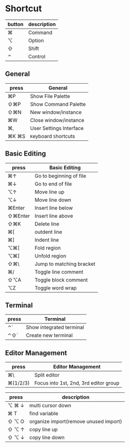# Shortcut

| button | description |
| ------ | ----------- |
| ⌘      | Command     |
| ⌥      | Option      |
| ⇧      | Shift       |
| ⌃      | Control     |

## General

| press | General                 |
| ----- | ----------------------- |
| ⌘P    | Show File Palette       |
| ⇧⌘P   | Show Command Palette    |
| ⇧⌘N   | New window/instance     |
| ⌘W    | Close window/instance   |
| ⌘,    | User Settings Interface |
| ⌘K ⌘S | `K`eyboard `S`hortcuts  |

## Basic Editing

| press   | Basic Editing            |
| ------- | ------------------------ |
| ⌘↑      | Go to beginning of file  |
| ⌘↓      | Go to end of file        |
| ⌥↑      | Move line up             |
| ⌥↓      | Move line down           |
| ⌘Enter  | Insert line below        |
| ⇧⌘Enter | Insert line above        |
| ⇧⌘K     | Delete line              |
| ⌘[      | outdent line             |
| ⌘]      | Indent line              |
| ⌥⌘[     | Fold region              |
| ⌥⌘]     | Unfold region            |
| ⇧⌘\     | Jump to matching bracket |
| ⌘/      | Toggle line comment      |
| ⇧⌥A     | Toggle block comment     |
| ⌥Z      | Toggle word wrap         |

## Terminal

| press | Terminal                 |
| ----- | ------------------------ |
| ⌃`    | Show integrated terminal |
| ⌃⇧`   | Create new terminal      |

## Editor Management 

| press    | Editor Management                     |
| -------- | ------------------------------------- |
| ⌘\       | Split editor                          |
| ⌘(1/2/3) | Focus into 1st, 2nd, 3rd editor group |


<!-- TODO: catogary -->

| press | description                           |
| ----- | ------------------------------------- |
| ⌥ ⌘ ↓ | multi cursor down                     |
| ⌘ T   | find variable                         |
| ⇧ ⌥ O | organize import(remove unused import) |
| ⇧ ⌥ ↑ | copy line up                          |
| ⇧ ⌥ ↓ | copy line down                        |
